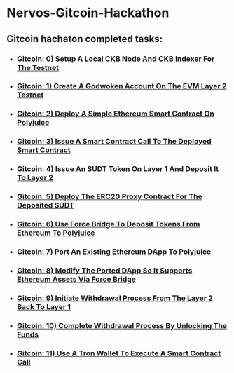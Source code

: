 # Nervos-Gitcoin-Hackathon

## Gitcoin hachaton completed tasks:

* ### [Gitcoin: 0) Setup A Local CKB Node And CKB Indexer For The Testnet](https://github.com/x777/Nervos-Gitconin-Hackaton/tree/main/Setup%20a%20Local%20CKB%20Node%20and%20CKB%20Indexer)


* ### [Gitcoin: 1) Create A Godwoken Account On The EVM Layer 2 Testnet](https://github.com/x777/Nervos-Gitconin-Hackaton/tree/main/Create%20A%20Godwoken%20Account%20On%20The%20EVM%20Layer%202%20Testnet)


* ### [Gitcoin: 2) Deploy A Simple Ethereum Smart Contract On Polyjuice](https://github.com/x777/Nervos-Gitconin-Hackaton/tree/main/Deploy%20A%20Simple%20Ethereum%20Smart%20Contract%20On%20Polyjuice)


* ### [Gitcoin: 3) Issue A Smart Contract Call To The Deployed Smart Contract](https://github.com/x777/Nervos-Gitconin-Hackaton/tree/main/Issue%20A%20Smart%20Contract%20Call%20To%20The%20Deployed%20Smart%20Contract)


* ### [Gitcoin: 4) Issue An SUDT Token On Layer 1 And Deposit It To Layer 2](https://github.com/x777/Nervos-Gitconin-Hackaton/tree/main/Issue%20An%20SUDT%20Token%20On%20Layer%201%20And%20Deposit%20It%20To%20Layer%202)


* ### [Gitcoin: 5) Deploy The ERC20 Proxy Contract For The Deposited SUDT](https://github.com/x777/Nervos-Gitconin-Hackaton/tree/main/Deploy%20The%20ERC20%20Proxy%20Contract%20For%20The%20Deposited%20SUDT)


* ### [Gitcoin: 6) Use Force Bridge To Deposit Tokens From Ethereum To Polyjuice](https://github.com/x777/Nervos-Gitconin-Hackaton/tree/main/Use%20Force%20Bridge%20To%20Deposit%20Tokens%20From%20Ethereum%20To%20Polyjuice)


* ### [Gitcoin: 7) Port An Existing Ethereum DApp To Polyjuice](https://github.com/x777/Nervos-Gitconin-Hackaton/tree/main/Port%20An%20Existing%20Ethereum%20DApp%20To%20Polyjuice)


* ### [Gitcoin: 8) Modify The Ported DApp So It Supports Ethereum Assets Via Force Bridge](https://github.com/x777/Nervos-Gitconin-Hackaton/tree/main/Modify%20The%20Ported%20DApp%20So%20It%20Supports%20Ethereum%20Assets%20Via%20Force%20Bridge/img)


* ### [Gitcoin: 9) Initiate Withdrawal Process From The Layer 2 Back To Layer 1](https://github.com/x777/Nervos-Gitconin-Hackaton/tree/main/Initiate%20Withdrawal%20Process%20From%20The%20Layer%202%20Back%20To%20Layer%201)


* ### [Gitcoin: 10) Complete Withdrawal Process By Unlocking The Funds](https://github.com/x777/Nervos-Gitconin-Hackaton/tree/main/Complete%20Withdrawal%20Process%20By%20Unlocking%20The%20Funds)


* ### [Gitcoin: 11) Use A Tron Wallet To Execute A Smart Contract Call]()
